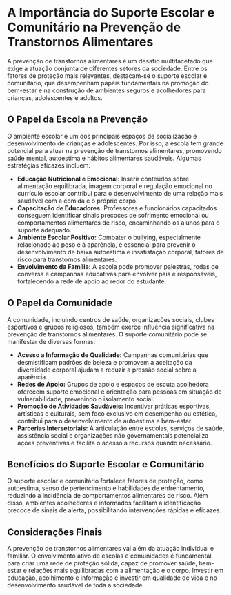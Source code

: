 # A Importância do Suporte Escolar e Comunitário na Prevenção de Transtornos Alimentares

A prevenção de transtornos alimentares é um desafio multifacetado que exige a atuação conjunta de diferentes setores da sociedade. Entre os fatores de proteção mais relevantes, destacam-se o suporte escolar e comunitário, que desempenham papéis fundamentais na promoção do bem-estar e na construção de ambientes seguros e acolhedores para crianças, adolescentes e adultos.

## O Papel da Escola na Prevenção

O ambiente escolar é um dos principais espaços de socialização e desenvolvimento de crianças e adolescentes. Por isso, a escola tem grande potencial para atuar na prevenção de transtornos alimentares, promovendo saúde mental, autoestima e hábitos alimentares saudáveis. Algumas estratégias eficazes incluem:

- **Educação Nutricional e Emocional:** Inserir conteúdos sobre alimentação equilibrada, imagem corporal e regulação emocional no currículo escolar contribui para o desenvolvimento de uma relação mais saudável com a comida e o próprio corpo.
- **Capacitação de Educadores:** Professores e funcionários capacitados conseguem identificar sinais precoces de sofrimento emocional ou comportamentos alimentares de risco, encaminhando os alunos para o suporte adequado.
- **Ambiente Escolar Positivo:** Combater o bullying, especialmente relacionado ao peso e à aparência, é essencial para prevenir o desenvolvimento de baixa autoestima e insatisfação corporal, fatores de risco para transtornos alimentares.
- **Envolvimento da Família:** A escola pode promover palestras, rodas de conversa e campanhas educativas para envolver pais e responsáveis, fortalecendo a rede de apoio ao redor do estudante.

## O Papel da Comunidade

A comunidade, incluindo centros de saúde, organizações sociais, clubes esportivos e grupos religiosos, também exerce influência significativa na prevenção de transtornos alimentares. O suporte comunitário pode se manifestar de diversas formas:

- **Acesso a Informação de Qualidade:** Campanhas comunitárias que desmistificam padrões de beleza e promovem a aceitação da diversidade corporal ajudam a reduzir a pressão social sobre a aparência.
- **Redes de Apoio:** Grupos de apoio e espaços de escuta acolhedora oferecem suporte emocional e orientação para pessoas em situação de vulnerabilidade, prevenindo o isolamento social.
- **Promoção de Atividades Saudáveis:** Incentivar práticas esportivas, artísticas e culturais, sem foco exclusivo em desempenho ou estética, contribui para o desenvolvimento de autoestima e bem-estar.
- **Parcerias Intersetoriais:** A articulação entre escolas, serviços de saúde, assistência social e organizações não governamentais potencializa ações preventivas e facilita o acesso a recursos quando necessário.

## Benefícios do Suporte Escolar e Comunitário

O suporte escolar e comunitário fortalece fatores de proteção, como autoestima, senso de pertencimento e habilidades de enfrentamento, reduzindo a incidência de comportamentos alimentares de risco. Além disso, ambientes acolhedores e informados facilitam a identificação precoce de sinais de alerta, possibilitando intervenções rápidas e eficazes.

## Considerações Finais

A prevenção de transtornos alimentares vai além da atuação individual e familiar. O envolvimento ativo de escolas e comunidades é fundamental para criar uma rede de proteção sólida, capaz de promover saúde, bem-estar e relações mais equilibradas com a alimentação e o corpo. Investir em educação, acolhimento e informação é investir em qualidade de vida e no desenvolvimento saudável de toda a sociedade.